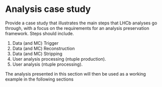 # Analysis case study

Provide a case study that illustrates the main steps that LHCb analyses go through, with a focus on the requirements for an analysis preservation framework. Steps should include.

1. Data (and MC) Trigger 
2. Data (and MC) Reconstruction 
3. Data (and MC) Stripping 
4. User analysis processing (ntuple production). 
5. User analysis (ntuple processing). 

The analysis presented in this section will then be used as a working example in the following sections
